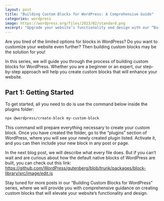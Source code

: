 ```yaml
---
layout: post
title: "Building Custom Blocks for WordPress: A Comprehensive Guide"
categories: wordpress
image: https://wordpress.org/files/2023/02/standard.png
excerpt: "Upgrade your website’s functionality and design with our “Building Custom Blocks for WordPress” series. Our step-by-step guide is beginner and expert-friendly, ensuring that everyone can create custom blocks that enhance their website’s capabilities. Get ready to take your WordPress website to the next level!"
---
```


Are you tired of the limited options for blocks in WordPress? Do you want to customize your website even further? Then building custom blocks may be the solution for you!

In this series, we will guide you through the process of building custom blocks for WordPress. Whether you are a beginner or an expert, our step-by-step approach will help you create custom blocks that will enhance your website.

## Part 1: Getting Started

To get started, all you need to do is use the command below inside the plugins folder:

```sh
npx @wordpress/create-block my-custom-block
```

This command will prepare everything necessary to create your custom block. Once you have created the folder, go to the “plugins” section of WordPress, where you will see your newly created plugin listed. Activate it, and you can then include your new block in any post or page.

In the next blog post, we will describe what every file does. But if you can’t wait and are curious about how the default native blocks of WordPress are built, you can check out this link:
https://github.com/WordPress/gutenberg/blob/trunk/packages/block-library/src/image/edit.js

Stay tuned for more posts in our “Building Custom Blocks for WordPress” series, where we will provide you with comprehensive guidance on creating custom blocks that will elevate your website’s functionality and design.